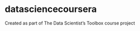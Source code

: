 datasciencecoursera
===================

Created as part of The Data Scientist’s Toolbox course project
